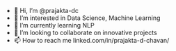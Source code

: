 - 👋 Hi, I’m @prajakta-dc
- 👀 I’m interested in Data Science, Machine Learning
- 🌱 I’m currently learning NLP
- 💞️ I’m looking to collaborate on innovative projects 
- 📫 How to reach me linked.com/in/prajakta-d-chavan/

<!---
prajakta-dc/prajakta-dc is a ✨ special ✨ repository because its `README.md` (this file) appears on your GitHub profile.
You can click the Preview link to take a look at your changes.
--->
